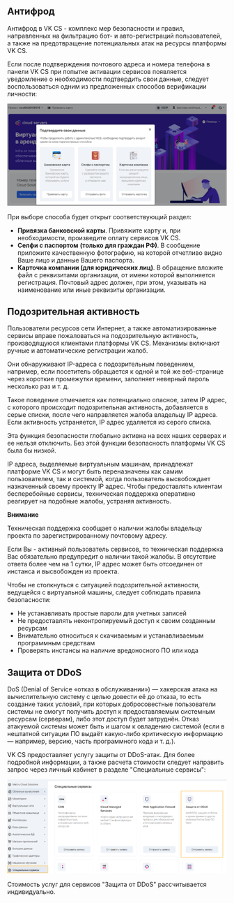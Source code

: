 Антифрод
--------

Антифрод в VK CS - комплекс мер безопасности и правил, направленных на фильтрацию бот- и авто-регистраций пользователей, а также на предотвращение потенциальных атак на ресурсы платформы VK CS.

Если после подтверждения почтового адреса и номера телефона в панели VK CS при попытке активации сервисов появляется уведомление о необходимости подтвердить свои данные, следует воспользоваться одним из предложенных способов верификации личности:

![](./assets/1595726055728-1595726055728.png)

При выборе способа будет открыт соответствующий раздел:

*   **Привязка банковской карты**. Привяжите карту и, при необходимости, произведите оплату сервисов VK CS.
*   **Селфи с паспортом** **(только для граждан РФ)**. В сообщение приложите качественную фотографию, на которой отчетливо видно Ваше лицо и данные Вашего паспорта.
*   **Карточка компании (для юридических лиц)**. В обращение вложите файл с реквизитами организации, от имени которой выполняется регистрация. Почтовый адрес должен, при этом, указывать на наименование или иные реквизиты организации.

Подозрительная активность
-------------------------

Пользователи ресурсов сети Интернет, а также автоматизированные сервисы вправе пожаловаться на подозрительную активность, производящуюся клиентами платформы VK CS. Механизмы включают ручные и автоматические регистрации жалоб.

Они обнаруживают IP-адреса с подозрительным поведением, например, если посетитель обращается к одной и той же веб-странице через короткие промежутки времени, заполняет неверный пароль несколько раз и т. д.

Такое поведение отмечается как потенциально опасное, затем IP адрес, с которого происходит подозрительная активность, добавляется в серые списки, после чего направляется жалоба владельцу IP адреса. Если активность устраняется, IP адрес удаляется из серого списка.

Эта функция безопасности глобально активна на всех наших серверах и ее нельзя отключить. Без этой функции безопасность платформы VK CS была бы низкой.

IP адреса, выделяемые виртуальным машинам, принадлежат платформе VK CS и могут быть переназначены как самим пользователем, так и системой, когда пользователь высвобождает назначенный своему проекту IP адрес. Чтобы предоставлять клиентам бесперебойные сервисы, техническая поддержка оперативно реагирует на подобные жалобы, устраняя активность.

**Внимание**

Техническая поддержка сообщает о наличии жалобы владельцу проекта по зарегистрированному почтовому адресу.

Если Вы - активный пользователь сервисов, то техническая поддержка Вас обязательно предупредит о наличии такой жалобы. В отсутствие ответа более чем на 1 сутки, IP адрес может быть отсоединен от инстанса и высвобожден из проекта.

Чтобы не столкнуться с ситуацией подозрительной активности, ведущейся с виртуальной машины, следует соблюдать правила безопасности:

*   Не устанавливать простые пароли для учетных записей
*   Не предоставлять неконтролируемый доступ к своим созданным ресурсам
*   Внимательно относиться к скачиваемым и устанавливаемым программным средствам
*   Проверять инстансы на наличие вредоносного ПО или кода  

Защита от DDoS
--------------

DoS (Denial of Service «отказ в обслуживании») — хакерская атака на вычислительную систему с целью довести её до отказа, то есть создание таких условий, при которых добросовестные пользователи системы не смогут получить доступ к предоставляемым системным ресурсам (серверам), либо этот доступ будет затруднён. Отказ атакуемой системы может быть и шагом к овладению системой (если в нештатной ситуации ПО выдаёт какую-либо критическую информацию — например, версию, часть программного кода и т. д.).

VK CS предоставляет услугу защиты от DDoS-атак. Для более подробной информации, а также расчета стоимости следует направить запрос через личный кабинет в разделе "Специальные сервисы":

![](./assets/1595728672882-1595728672882.png)

Стоимость услуг для сервисов "Защита от DDoS" рассчитывается индивидуально.